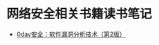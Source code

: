 # 网络安全相关书籍读书笔记
* [0day安全：软件漏洞分析技术（第2版）](https://github.com/IrisRX/-/blob/master/0day%E5%AE%89%E5%85%A8%EF%BC%9A%E8%BD%AF%E4%BB%B6%E6%BC%8F%E6%B4%9E%E5%88%86%E6%9E%90%E6%8A%80%E6%9C%AF%EF%BC%88%E7%AC%AC2%E7%89%88%EF%BC%89.md)
